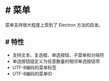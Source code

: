 # # 菜单

菜单支持很大程度上受到了 Electron 方法的启发。
## # 特性

  * 支持文本、复选框、单选按钮、子菜单和分隔符
  * 单选按钮组定义为任意数量的相邻单选按钮项
  * UTF-8编码的菜单标签
  * UTF-8编码的菜单ID
